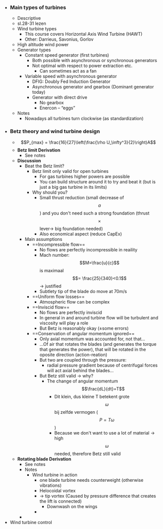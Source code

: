 - ### Main types of turbines
	- Descriptive
	- sl.28-31 lezen
	- Wind turbine types
		- This course covers Horizontal Axis Wind Turbine (HAWT)
		- Other: Darrieus, Savonius, Gorlov
	- High altitude wind power
	- Generator types
		- Constant speed generator (first turbines)
			- Both possible with asynchronous or synchronous generators
			- Not optimal with respect to power extraction etc.
				- Can sometimes act as a fan
		- Variable speed with asynchronous generator
			- DFIG: Doubly Fed Induction Generator
			- Asynchronous generator and gearbox (Dominant generator today)
			- Generator with direct drive
				- No gearbox
				- Enercon – “eggs”
	- Notes
		- Nowadays all turbines turn clockwise (as standardization)
- ### Betz theory and wind turbine design
	- $$P_{max} = \frac{16}{27}\left(\frac{\rho U_\infty^3}{2}\right)A$$
	- **Betz limit Derivation**
		- See notes
	- **Discussion**
		- Beat the Betz limit?
			- Betz limit only valid for open turbines
				- For gas turbines higher powers are possible
				- You can build structure around it to try and beat it (but is just a big gas turbine in its limits)
			- Why should you?
				- Small thrust reduction (small decrease of $$a$$) and you don't need such a strong foundation (thrust$$\times$$lever-> big foundation needed)
				- Also economical aspect (reduce CapEx)
		- Main assumptions
			- ==Incompressible flow==
				- No flows are perfectly incompressible in reaility
				- Mach number: $$M=\frac{u}{c}$$ is maximaal $$= \frac{25}{340}<0.1$$ -> justified
				- Subtlety tip of the blade do move at 70m/s
			- ==Uniform flow losses==
				- Atmospheric flow can be complex
			- ==Inviscid flow==
				- No flows are perfectly inviscid
				- In general in and around turbine flow will be turbulent and viscosity will play a role
				- But Betz is reasonably okay (±some errors)
			- ==Conservation of angular momentum ignored==
				- Only axial momentum was accounted for, not that...
				- ...Of air that rotates the blades (and generates the torque that generates the power), that will be rotated in the oposite direction (action-reation)
				- But two are coupled through the pressure:
					- radial pressure gradient because of centrifugal forces will act axial behind the blades...
				- But Betz still valid -> why?
					- The change of angular momentum $$\frac{dL}{dt}=T$$
						- Dit klein, dus kleine T betekent grote $$\omega$$ bij zelfde vermogen ($$P=T\omega$$)
						- Because we don't want to use a lot of material -> high $$\omega$$ needed, therefore Betz still valid
	- **Rotating blade Derivation**
		- See notes
		- Notes
			- Wind turbine in action
				- one blade turbine needs counterweight (otherwise vibrations)
				- Helocoidal vortex
				- -> tip vortex (Caused by pressure difference that creates the lift is connected)
					- Downwash on the wings
				-
		-
- Wind turbine control